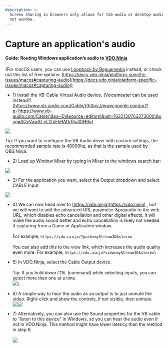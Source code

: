 ```yaml
---
description: >-
  Screen sharing in browsers only allows for tab-audio or desktop-audio capture;
  not window.
---
```


# Capture an application's audio

#### Guide: Routing Windows application’s audio to [VDO.Ninja](https://vdo.ninja/)

(For macOS users, you can use [Loopback by Roguemedia](https://www.google.com/url?q=https://rogueamoeba.com/loopback/\&sa=D\&source=editors\&ust=1622130763272000\&usg=AOvVaw09b4uk6dZqBTznSzHMJcul) instead, or check out this list of free options: [https://docs.vdo.ninja/platform-specific-issues/macos#capturing-audio](https://docs.vdo.ninja/platform-specific-issues/macos#capturing-audio))

* 1\) Install the VB-Cable Virtual Audio device. (Voicemeeter can be used instead?)\
  [https://www.vb-audio.com/Cable/](https://www.google.com/url?q=https://www.vb-audio.com/Cable/\&sa=D\&source=editors\&ust=1622130763273000\&usg=AOvVaw3I-yLt2nEk9AOrRsJ0fH9q)

![](https://lh5.googleusercontent.com/BJg9POjpwA3Psi0qX\_Ruew9VU8uZkR0wdbIcTL1GLmyfXEwa5lx71k7QdYLj51h\_MRw\_WnkoKoPcd-vVuD5of98OXkmHQRexbEwZnre2hbWQtdCvEi41ne2Om5ghHy1NuVIb-Ou1)

Tip: If you want to configure the VB Audio driver with custom settings, the recommended sample rate is 48000hz, as that is the sample used by OBS.Ninja.

* 2\) Load up Window Mixer by typing in Mixer to the windows search bar:

![](https://lh5.googleusercontent.com/1TcP9r7sYHpQKoFu72F\_RUm7\_wCYArK3LSTDar5phOvKqiMIjUbPsyKc29EEYDW0--LTXjhBdnbjjvobfAfDIe9yF1\_302ormfnAFDZM10wzqRjmcFe0YRzNiTUrusA5whvMBvLo)

* 3\) For the application you want, select the Output dropdown and select CABLE Input

![](https://lh4.googleusercontent.com/8v-kZNpbgx\_AFbccMaznCzsiB0hJUgFjmtgzp-TR-QY6YEvUP67mo969OgeR6Ae9cgKZ\_Z\_sC8RE7Ws9DVs32fK1ql7vQLTdsGYx1CvhSREHLRUHE-tf8grWIaH4FkMCNUPhufK3)

* 4\) We can now head over to [https://vdo.ninja](https://vdo.ninja) , but we will want to add the advanced URL parameter \&proaudio to the web URL, which disables echo cancellation and other digital effects. It will make the audio sound better and echo cancellation is likely not needed if capturing from a Game or Application window.\
  \
  For example, `https://vdo.ninja/?push=myStreamID&stereo`\
  \
  You can also add this to the view link, which increases the audio quality even more. For example, `https://vdo.ninja?view=myStreamID&stereo`\

* 5\) In VDO.Ninja, select the Cable Output device.\
  \
  Tip: If you hold down `CTRL` (command) while selecting inputs, you can select more than one at a time.\
  ![](https://lh3.googleusercontent.com/VzGq5kxxnObkfu-jLhc1HRzXdlbscE68QDVbOHPTHYa0cDLOF5DHQF3UrqoT\_tk9GrJrBBWKmQh2buUzh8UCERiususMiH7IrI7RiAKWHNuqC33j78Sv6DJVUcvwH9HPVvAqw20N)\

* 6\) A simple way to hear the audio as an output is to just unmute the video.  Right-click and show the controls, if not visible, then unmute.\
  ![](https://lh3.googleusercontent.com/Eu257zu9VlV2ueK\_IGMoQlDARqpkGxoqB8PVl\_aSobcsqk-hndfVgzLB0o3z\_F52O1CrBQuM\_CeslpIrYZBXRg9raG8WCLGi4wzfBOF6phsXRtyeTx9zlY3ABc0tYD8TcMvEYLXJ)![](https://lh4.googleusercontent.com/p\_6XTkNhfGQWi0quBnvEe5Bbsy06nT9jkCFi\_aHTCQbOi8HydOI5XQHtoxp4v0r8WhAHQ\_2c5LWYWnWx9SVtrWTNyyKrDlXElq991W8AyfeATdSZKx1BfzVE1sJ5sU0KXzy3yPlF)
* 7\) Alternatively, you can also use the Sound properties for the VB cable to “listen to this device” in Windows, so you can hear the audio even if not in VDO.Ninja. This method might have lower latency than the method in step 6.\
  \
  ![](https://lh3.googleusercontent.com/AQwJuAdfBEGqhrSOyjqYmZyoNf8HrfrRRtNK3w2HhFMWiP87NZeoFQ6rh2pznr-InI8gg1OyI3CnPnyWUbtV1tnlTfXMswIchomWpbfwyJtlkFFOt-BnS5nO8ObxwBocmU8NuqlJ)
